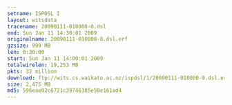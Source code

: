 ```yaml
---
setname: ISPDSL I
layout: witsdata
tracename: 20090111-010000-0.dsl
end: Sun Jan 11 14:30:01 2009
originalname: 20090111-010000-0.dsl.erf
gzsize: 999 MB
len: 0:30:00
start: Sun Jan 11 14:00:01 2009
totalwirelen: 19,253 MB
pkts: 32 million
download: ftp://wits.cs.waikato.ac.nz/ispdsl/1/20090111-010000-0.dsl.erf.gz
size: 2,475 MB
md5: 596eae02c6721c39746385e50e161ad4
---
```

